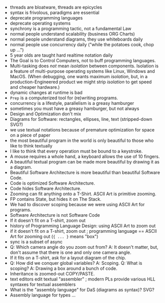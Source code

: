 - threads are bloatware, threads are epicycles
- syntax is frivolous, paradigms are essential
- deprecate programming languages
- deprecate operating systems
- synchrony is a programming tactic, not a fundamental Law
- normal people understand scalability (business ORG Charts)
- normal people understand diagrams, they use whiteboards daily
- normal people use concurrency daily ("while the potatoes cook, chop up ...")
- 5 year olds are taught hard realtime notation daily
- The Goal is to Control Computers, not to buff programming languages.
- Multi-tasking does *not* mean *isolation* between components.  Isolation is a feature of multi-purpose operating systems like Linux, Windows and MacOS. (When debugging, one wants maximum *isolation*, but, in a production-Engineered product we might strip *isolation* to get speed and cheaper hardware.)
- dynamic changes at runtime is bad
- `Prep` is a computerized tool for (re)writing programs.
- concurrency is a lifestyle, parallelism is a greasy hamburger
- sometimes you must have a greasy hamburger, but not always
- Design and Optimization don't mix
- Diagrams for Software: rectangles, ellipses, line, text (stripped-down SVG?)
- we use textual notations because of premature optimization for space on a piece of paper
- the most beautiful program in the world is only beautiful to those who like to think textually
- I like to think that every operation must be bound to a keystroke.
- A mouse requires a whole hand, a keyboard allows the use of 10 fingers.
- A beautiful textual program can be made more beautiful by drawing it as a diagram.
- Beautiful Software Architecture is more beautiful than beautiful Software Code.
- Code is optimized Software Architecture.
- Code hides Software Architecture.
- Zooming can fit anything onto a T-Shirt.  ASCII Art is primitive zooming.
- FP contains State, but hides it on The Stack.
- We had to discover scoping because we were using ASCII Art for programs.
- Software Architecture is not Software Code
- If it doesn't fit on a T-shirt, zoom out
- history of Programming Language Design: using ASCII Art to zoom out
- if it doesn't fit on a T-shirt, zoom out ; programming language == ASCII Art for zooming out (`{ ... }` means "box")
- sync is a subset of async
- Q: Which camera angle do you zoom out from? A: It doesn't matter, but, don't assume that there is one and only one camera angle.
- If it fits on a T-shirt, ask for a layout diagram of the chip.
- Q: How did we conquer global variables? A: Scoping. Q: What is scoping? A: Drawing a box around a bunch of code.
- Inheritance is zoomed-out COPY/PASTE.
- text editors edit textual "assembler" ; modern PLs provide various HLL syntaxes for textual assemblers
- What is the "assembly language" for DaS (diagrams as syntax)? SVG?
- Assembly language for types ... <ref to github>